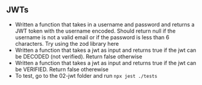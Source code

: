 ## JWTs
 - Written a function that takes in a username and password and returns a JWT token with the username encoded. Should return null if the username is not a valid email or if the password is less than 6 characters. Try using the zod library here
 - Written a function that takes a jwt as input and returns true if the jwt can be DECODED (not verified). Return false otherwise
 - Written a function that takes a jwt as input and returns true if the jwt can be VERIFIED. Return false otherewise
 - To test, go to the 02-jwt folder and run `npx jest ./tests`
